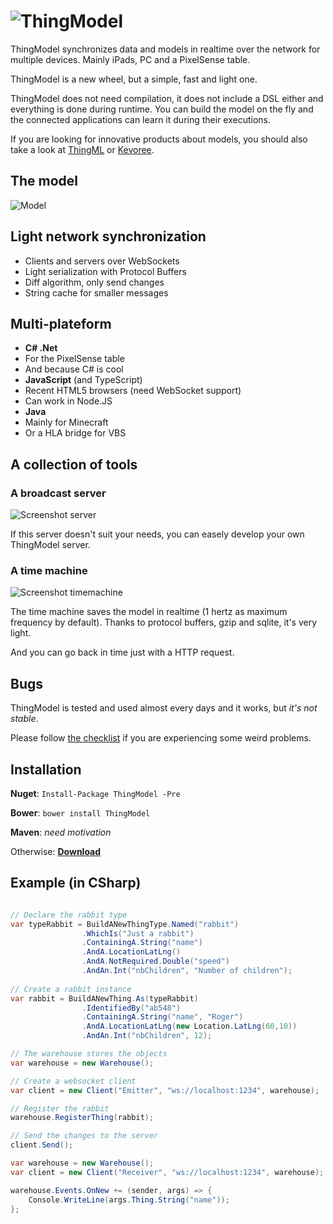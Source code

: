 ![ThingModel](https://raw.github.com/SINTEF-9012/ThingModel/master/Documentation/Logo.png)
==========

ThingModel synchronizes data and models in realtime over the network for multiple devices. Mainly iPads, PC and a PixelSense table.

ThingModel is a new wheel, but a simple, fast and light one.

ThingModel does not need compilation, it does not include a DSL either and everything is done during runtime. You can build the model on the fly and the connected applications can learn it during their executions.

If you are looking for innovative products about models, you should also take a look at [ThingML](http://thingml.org/) or [Kevoree](http://kevoree.org/kmf/).

## The model

![Model](https://raw2.github.com/SINTEF-9012/ThingModel/master/Documentation/ThingModel.png)

## Light network synchronization

 * Clients and servers over WebSockets
 * Light serialization with Protocol Buffers
 * Diff algorithm, only send changes
 * String cache for smaller messages

## Multi-plateform

 * __C# .Net__
  * For the PixelSense table
  * And because C# is cool
 * __JavaScript__ (and TypeScript)
  * Recent HTML5 browsers (need WebSocket support)
  * Can work in Node.JS
 * __Java__
  * Mainly for Minecraft
  * Or a HLA bridge for VBS

## A collection of tools

### A broadcast server

![Screenshot server](https://raw2.github.com/SINTEF-9012/ThingModel/master/Documentation/Screenshot-Server.png)

If this server doesn't suit your needs, you can easely develop your own ThingModel server.

### A time machine

![Screenshot timemachine](https://raw2.github.com/SINTEF-9012/ThingModel/master/Documentation/Screenshot-TimeMachine.png)

The time machine saves the model in realtime (1 hertz as maximum frequency by default). Thanks to protocol buffers, gzip and sqlite, it's very light.

And you can go back in time just with a HTTP request.

## Bugs

ThingModel is tested and used almost every days and it works, but *it's not stable*.

Please follow [the checklist](https://github.com/SINTEF-9012/ThingModel/wiki/Checklist) if you are experiencing some weird problems.

## Installation

__Nuget__: ```Install-Package ThingModel -Pre```

__Bower__: ```bower install ThingModel```

__Maven__: *need motivation*

Otherwise: [__Download__](https://github.com/SINTEF-9012/ThingModel/archive/master.zip)

## Example (in CSharp)

```csharp

// Declare the rabbit type
var typeRabbit = BuildANewThingType.Named("rabbit")
				.WhichIs("Just a rabbit")
				.ContainingA.String("name")
				.AndA.LocationLatLng()
				.AndA.NotRequired.Double("speed")
				.AndAn.Int("nbChildren", "Number of children");
				
// Create a rabbit instance
var rabbit = BuildANewThing.As(typeRabbit)
				.IdentifiedBy("ab548")
				.ContainingA.String("name", "Roger")
				.AndA.LocationLatLng(new Location.LatLng(60,10))
				.AndAn.Int("nbChildren", 12);

// The warehouse stores the objects
var warehouse = new Warehouse();

// Create a websocket client
var client = new Client("Emitter", "ws://localhost:1234", warehouse);

// Register the rabbit
warehouse.RegisterThing(rabbit);

// Send the changes to the server
client.Send();
```

```csharp
var warehouse = new Warehouse();
var client = new Client("Receiver", "ws://localhost:1234", warehouse);

warehouse.Events.OnNew += (sender, args) => {
    Console.WriteLine(args.Thing.String("name"));
};
```
